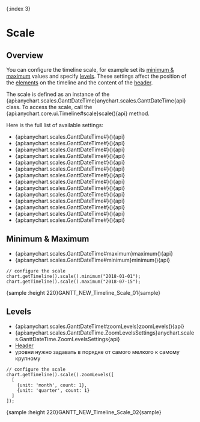 {:index 3}
# Scale

## Overview

You can configure the timeline scale, for example set its [minimum & maximum](#minimum_&_maximum) values and specify [levels](#levels). These settings affect the position of the [elements](../Elements) on the timeline and the content of the [header](Header).

The scale is defined as an instance of the {api:anychart.scales.GanttDateTime}anychart.scales.GanttDateTime{api} class. To access the scale, call the {api:anychart.core.ui.Timeline#scale}scale(){api} method.

Here is the full list of available settings:

* {api:anychart.scales.GanttDateTime#}(){api}
* {api:anychart.scales.GanttDateTime#}(){api}
* {api:anychart.scales.GanttDateTime#}(){api}
* {api:anychart.scales.GanttDateTime#}(){api}
* {api:anychart.scales.GanttDateTime#}(){api}
* {api:anychart.scales.GanttDateTime#}(){api}
* {api:anychart.scales.GanttDateTime#}(){api}
* {api:anychart.scales.GanttDateTime#}(){api}
* {api:anychart.scales.GanttDateTime#}(){api}
* {api:anychart.scales.GanttDateTime#}(){api}
* {api:anychart.scales.GanttDateTime#}(){api}
* {api:anychart.scales.GanttDateTime#}(){api}
* {api:anychart.scales.GanttDateTime#}(){api}
* {api:anychart.scales.GanttDateTime#}(){api}

## Minimum & Maximum

* {api:anychart.scales.GanttDateTime#maximum}maximum(){api}
* {api:anychart.scales.GanttDateTime#minimum}minimum(){api}


```
// configure the scale
chart.getTimeline().scale().minimum("2018-01-01");
chart.getTimeline().scale().maximum("2018-07-15");
```

{sample :height 220}GANTT\_NEW\_Timeline\_Scale\_01{sample}

## Levels

* {api:anychart.scales.GanttDateTime#zoomLevels}zoomLevels(){api}
* {api:anychart.scales.GanttDateTime.ZoomLevelsSettings}anychart.scales.GanttDateTime.ZoomLevelsSettings{api}
* [Header](Header)
* уровни нужно задавать в порядке от самого мелкого к самому крупному


```
// configure the scale
chart.getTimeline().scale().zoomLevels([
  [
    {unit: 'month', count: 1},
    {unit: 'quarter', count: 1}
  ]
]);
```

{sample :height 220}GANTT\_NEW\_Timeline\_Scale\_02{sample}